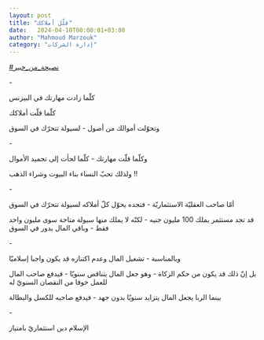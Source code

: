 ```yaml
---
layout: post
title: "قلّل أملاكك"
date:   2024-04-10T00:00:01+03:00
author: "Mahmoud Marzouk"
category: "إدارة الشركات"
---
```



[<u>\#نصيحة\_من\_خبير</u>](https://www.facebook.com/hashtag/%D9%86%D8%B5%D9%8A%D8%AD%D8%A9_%D9%85%D9%86_%D8%AE%D8%A8%D9%8A%D8%B1?__eep__=6&__cft__%5b0%5d=AZW6kmpK2fzIpewUvrWxl0b4hrpESELNEDQvsiianpPzYj_s16jy6zHkXZFz_VUnsz9OpTQxQp2SvM2pzUBUslAuuAzxQ4OQddXVnwFk-j-7ARYrpcibykXqLI7Fq6wKtuM-RiUt4LKAGTBpLG15e97fLjlFI1TBEBIxOXt2-t-fnd7J3eNeCzmQoysRuxUfR_weUz82R8r4iK0iD3dROQhI&__tn__=*NK-R)

\-

كلّما زادت مهارتك في البيزنس

كلّما قلّت أملاكك

وتحوّلت أموالك من أصول - لسيولة تتحرّك في السوق

\-

وكلّما قلّت مهارتك - كلّما لجأت إلى تجميد الأموال

ولذلك تحبّ النساء بناء البيوت وشراء الذهب !!

\-

أمّا صاحب العقليّة الاستثماريّة - فتجده يحوّل كلّ أملاكه
لسيولة تتحرّك في السوق

قد تجد مستثمر يملك 100 مليون جنيه - لكنّه لا يملك منها
سيولة متاحة سوى مليون واحد فقط - وباقي المال يدور في السوق

\-

وبالمناسبة - تشغيل المال وعدم اكتنازه قد يكون واجبا
إسلاميّا

بل إنّ ذلك قد يكون من حكم الزكاة - وهو جعل المال يتناقص
سنويّا - فيدفع صاحب المال للعمل خوفا من النقصان السنويّ له

بينما الربا يجعل المال يتزايد سنويّا بدون جهد - فيدفع
صاحبه للكسل والبطالة

\-

الإسلام دين استثماريّ بامتياز
